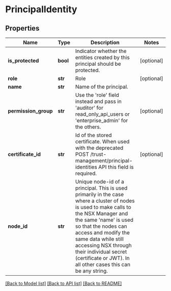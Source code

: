 # PrincipalIdentity

## Properties
Name | Type | Description | Notes
------------ | ------------- | ------------- | -------------
**is_protected** | **bool** | Indicator whether the entities created by this principal should be protected. | [optional] 
**role** | **str** | Role | [optional] 
**name** | **str** | Name of the principal. | 
**permission_group** | **str** | Use the &#x27;role&#x27; field instead and pass in &#x27;auditor&#x27; for read_only_api_users or &#x27;enterprise_admin&#x27; for the others. | [optional] 
**certificate_id** | **str** | Id of the stored certificate. When used with the deprecated POST /trust-management/principal-identities API this field is required. | [optional] 
**node_id** | **str** | Unique node-id of a principal. This is used primarily in the case where a cluster of nodes is used to make calls to the NSX Manager and the same &#x27;name&#x27; is used so that the nodes can access and modify the same data while still accessing NSX through their individual secret (certificate or JWT). In all other cases this can be any string.  | 

[[Back to Model list]](../README.md#documentation-for-models) [[Back to API list]](../README.md#documentation-for-api-endpoints) [[Back to README]](../README.md)

